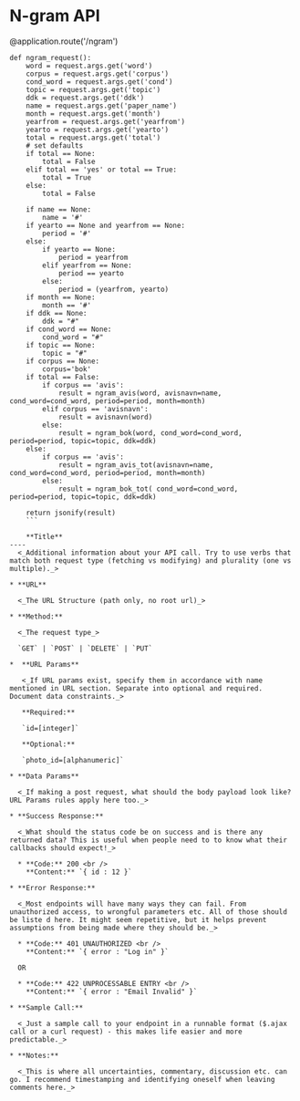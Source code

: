 # N-gram API

@application.route('/ngram')

```
def ngram_request():
    word = request.args.get('word')
    corpus = request.args.get('corpus')
    cond_word = request.args.get('cond')
    topic = request.args.get('topic')
    ddk = request.args.get('ddk')
    name = request.args.get('paper_name')
    month = request.args.get('month')
    yearfrom = request.args.get('yearfrom')
    yearto = request.args.get('yearto')
    total = request.args.get('total')
    # set defaults
    if total == None:
        total = False
    elif total == 'yes' or total == True:
        total = True
    else:
        total = False
        
    if name == None:
        name = '#'
    if yearto == None and yearfrom == None:
        period = '#'
    else:
        if yearto == None:
            period = yearfrom
        elif yearfrom == None:
            period == yearto
        else:
            period = (yearfrom, yearto)
    if month == None:
        month == '#'
    if ddk == None:
        ddk = "#"
    if cond_word == None:
        cond_word = "#"
    if topic == None:
        topic = "#"
    if corpus == None:
        corpus='bok'
    if total == False:
        if corpus == 'avis':
            result = ngram_avis(word, avisnavn=name, cond_word=cond_word, period=period, month=month)
        elif corpus == 'avisnavn':
            result = avisnavn(word)
        else:
            result = ngram_bok(word, cond_word=cond_word, period=period, topic=topic, ddk=ddk)
    else:
        if corpus == 'avis':
            result = ngram_avis_tot(avisnavn=name, cond_word=cond_word, period=period, month=month)
        else:
            result = ngram_bok_tot( cond_word=cond_word, period=period, topic=topic, ddk=ddk)
    
    return jsonify(result)
    ```
    
    **Title**
----
  <_Additional information about your API call. Try to use verbs that match both request type (fetching vs modifying) and plurality (one vs multiple)._>

* **URL**

  <_The URL Structure (path only, no root url)_>

* **Method:**
  
  <_The request type_>

  `GET` | `POST` | `DELETE` | `PUT`
  
*  **URL Params**

   <_If URL params exist, specify them in accordance with name mentioned in URL section. Separate into optional and required. Document data constraints._> 

   **Required:**
 
   `id=[integer]`

   **Optional:**
 
   `photo_id=[alphanumeric]`

* **Data Params**

  <_If making a post request, what should the body payload look like? URL Params rules apply here too._>

* **Success Response:**
  
  <_What should the status code be on success and is there any returned data? This is useful when people need to to know what their callbacks should expect!_>

  * **Code:** 200 <br />
    **Content:** `{ id : 12 }`
 
* **Error Response:**

  <_Most endpoints will have many ways they can fail. From unauthorized access, to wrongful parameters etc. All of those should be liste d here. It might seem repetitive, but it helps prevent assumptions from being made where they should be._>

  * **Code:** 401 UNAUTHORIZED <br />
    **Content:** `{ error : "Log in" }`

  OR

  * **Code:** 422 UNPROCESSABLE ENTRY <br />
    **Content:** `{ error : "Email Invalid" }`

* **Sample Call:**

  <_Just a sample call to your endpoint in a runnable format ($.ajax call or a curl request) - this makes life easier and more predictable._> 

* **Notes:**

  <_This is where all uncertainties, commentary, discussion etc. can go. I recommend timestamping and identifying oneself when leaving comments here._> 
